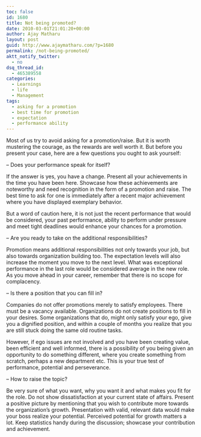 ```yaml
---
toc: false
id: 1680
title: Not being promoted?
date: 2010-03-01T21:01:20+00:00
author: Ajay Matharu
layout: post
guid: http://www.ajaymatharu.com/?p=1680
permalink: /not-being-promoted/
aktt_notify_twitter:
  - no
dsq_thread_id:
  - 465389558
categories:
  - Learnings
  - life
  - Management
tags:
  - asking for a promotion
  - best time for promotion
  - expectation
  - performance ability
---
```

Most of us try to avoid asking for a promotion/raise. But it is worth mustering the courage, as the rewards are well worth it. But before you present your case, here are a few questions you ought to ask yourself:

&#8211; Does your performance speak for itself?
  
If the answer is yes, you have a change. Present all your achievements in the time you have been here. Showcase how these achievements are noteworthy and need recognition in the form of a promotion and raise. The best time to ask for one is immediately after a recent major achievement where you have displayed exemplary behavior.

But a word of caution here, it is not just the recent performance that would be considered, your past performance, ability to perform under pressure and meet tight deadlines would enhance your chances for a promotion.

&#8211; Are you ready to take on the additional responsibilities?
  
Promotion means additional responsibilities not only towards your job, but also towards organization building too. The expectation levels will also increase the moment you move to the next level. What was exceptional performance in the last role would be considered average in the new role. As you move ahead in your career, remember that there is no scope for complacency.

&#8211; Is there a position that you can fill in?
  
Companies do not offer promotions merely to satisfy employees. There must be a vacancy available. Organizations do not create positions to fill in your desires. Some organizations that do, might only satisfy your ego, give you a dignified position, and within a couple of months you realize that you are still stuck doing the same old routine tasks.

However, if ego issues are not involved and you have been creating value, been efficient and well informed, there is a possibility of you being given an opportunity to do something different, where you create something from scratch, perhaps a new department etc. This is your true test of performance, potential and perseverance.

&#8211; How to raise the topic?
  
Be very sure of what you want, why you want it and what makes you fit for the role. Do not show dissatisfaction at your current state of affairs. Present a positive picture by mentioning that you wish to contribute more towards the organization&#8217;s growth. Presentation with valid, relevant data would make your boss realize your potential. Perceived potential for growth matters a lot. Keep statistics handy during the discussion; showcase your contribution and achievement.
